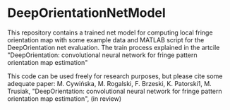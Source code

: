 # DeepOrientationNetModel

This repository contains a trained net model for computing local fringe orientation map with some example data and MATLAB script for the DeepOrientation net evaluation. The train process explained in the artcile "DeepOrientation: convolutional neural network for fringe pattern orientation map estimation"


This code can be used freely for research purposes, but please cite some adequate paper:
M. Cywińska, M. Rogalski, F. Brzeski, K. Patorski1, M. Trusiak, "DeepOrientation: convolutional neural network for fringe pattern orientation map estimation", (in review)

